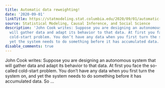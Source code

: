 ```yaml
---
title: Automatic data reweighting!
date: '2020-09-01'
linkTitle: https://statmodeling.stat.columbia.edu/2020/09/01/automatic-data-reweighting/
source: Statistical Modeling, Causal Inference, and Social Science
description: 'John Cook writes: Suppose you are designing an autonomous system that
  will gather data and adapt its behavior to that data. At first you face the so-called
  cold-start problem. You don’t have any data when you first turn the system on, and
  yet the system needs to do something before it has accumulated data. So ...'
disable_comments: true
---
```

John Cook writes: Suppose you are designing an autonomous system that will gather data and adapt its behavior to that data. At first you face the so-called cold-start problem. You don’t have any data when you first turn the system on, and yet the system needs to do something before it has accumulated data. So ...